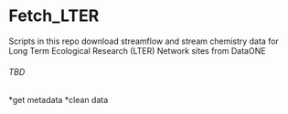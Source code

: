 # Fetch_LTER
Scripts in this repo download streamflow and stream chemistry data for 
Long Term Ecological Research (LTER) Network sites from DataONE

###### TBD 
*get metadata
*clean data
